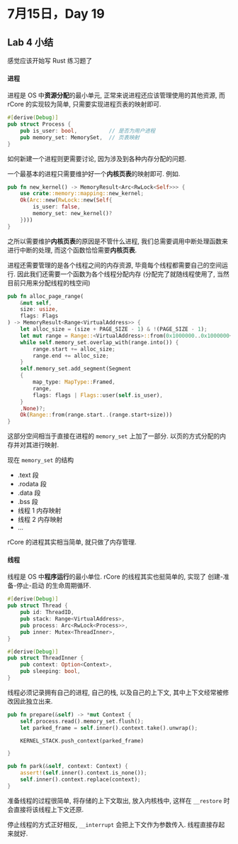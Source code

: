 # 7月15日，Day 19

## Lab 4 小结

感觉应该开始写 Rust 练习题了

#### 进程

进程是 OS 中**资源分配**的最小单元, 正常来说进程还应该管理使用的其他资源, 而 rCore 的实现较为简单, 只需要实现进程页表的映射即可.

```rust
#[derive(Debug)]
pub struct Process {
    pub is_user: bool,			// 是否为用户进程
    pub memory_set: MemorySet,  // 页表映射
}
```

如何新建一个进程则更需要讨论, 因为涉及到各种内存分配的问题.

一个最基本的进程只需要维护好一个**内核页表**的映射即可. 例如.

```rust
pub fn new_kernel() -> MemoryResult<Arc<RwLock<Self>>> {
    use crate::memory::mapping::new_kernel;
    Ok(Arc::new(RwLock::new(Self{
        is_user: false,
        memory_set: new_kernel()?
    })))
}
```

之所以需要维护**内核页表**的原因是不管什么进程, 我们总需要调用中断处理函数来进行中断的处理, 而这个函数恰恰需要**内核页表**.

进程还需要管理的是各个线程之间的内存资源, 毕竟每个线程都需要自己的空间运行. 因此我们还需要一个函数为各个线程分配内存 (分配完了就随线程使用了, 当然目前只用来分配线程的栈空间)

```rust
pub fn alloc_page_range(
    &mut self,
    size: usize,
    flags: Flags
) -> MemoryResult<Range<VirtualAddress>> {
    let alloc_size = (size + PAGE_SIZE - 1) & !(PAGE_SIZE - 1);
    let mut range = Range::<VirtualAddress>::from(0x1000000..0x1000000+alloc_size);
    while self.memory_set.overlap_with(range.into()) {
        range.start += alloc_size;
        range.end += alloc_size;
    }
    self.memory_set.add_segment(Segment
    {
        map_type: MapType::Framed,
        range,
        flags: flags | Flags::user(self.is_user),
    }
    ,None)?;
    Ok(Range::from(range.start..(range.start+size)))
}
```

这部分空间相当于直接在进程的 `memory_set` 上加了一部分. 以页的方式分配的内存并对其进行映射.

现在 `memory_set` 的结构

- .text 段
- .rodata 段
- .data 段
- .bss 段
- 线程 1 内存映射
- 线程 2 内存映射
- ...

rCore 的进程其实相当简单, 就只做了内存管理.

#### 线程

线程是 OS 中**程序运行**的最小单位. rCore 的线程其实也挺简单的, 实现了 创建-准备-停止-启动 的生命周期循环.

```Rust
#[derive(Debug)]
pub struct Thread {
    pub id: ThreadID,
    pub stack: Range<VirtualAddress>,
    pub process: Arc<RwLock<Process>>,
    pub inner: Mutex<ThreadInner>,
}

#[derive(Debug)]
pub struct ThreadInner {
    pub context: Option<Context>,
    pub sleeping: bool,
}
```

线程必须记录拥有自己的进程, 自己的栈, 以及自己的上下文, 其中上下文经常被修改因此独立出来.

```rust
pub fn prepare(&self) -> *mut Context {
    self.process.read().memory_set.flush();
    let parked_frame = self.inner().context.take().unwrap();

    KERNEL_STACK.push_context(parked_frame)

}

pub fn park(&self, context: Context) {
    assert!(self.inner().context.is_none());
    self.inner().context.replace(context);
}
```

准备线程的过程很简单, 将存储的上下文取出, 放入内核栈中, 这样在 `__restore` 时会直接将该线程上下文还原.

停止线程的方式正好相反,  `__interrupt` 会把上下文作为参数传入. 线程直接存起来就好.